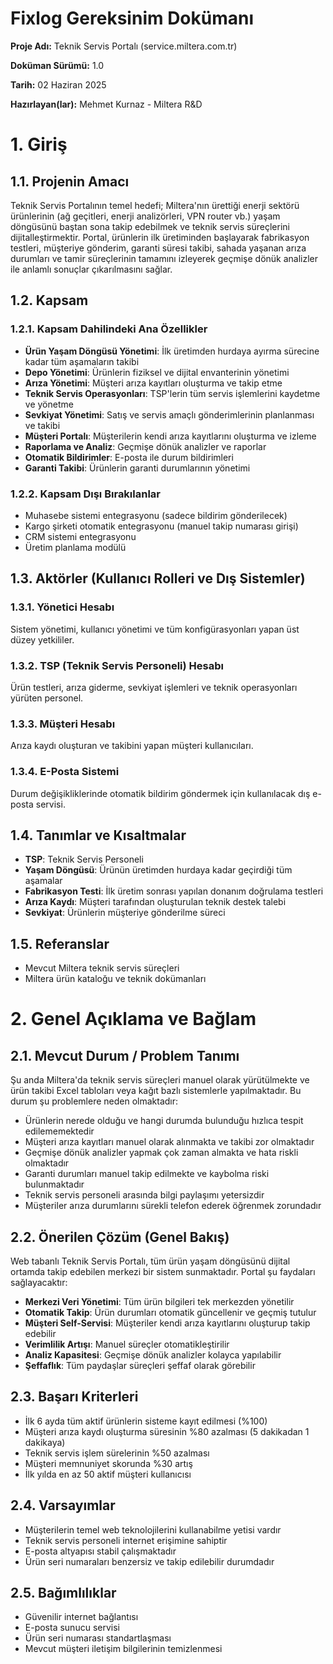 # Fixlog Gereksinim Dokümanı

**Proje Adı:** Teknik Servis Portalı (service.miltera.com.tr)

**Doküman Sürümü:** 1.0

**Tarih:** 02 Haziran 2025

**Hazırlayan(lar):** Mehmet Kurnaz - Miltera R&D

# **1. Giriş**
## **1.1. Projenin Amacı**
Teknik Servis Portalının temel hedefi; Miltera'nın ürettiği enerji sektörü ürünlerinin (ağ geçitleri, enerji analizörleri, VPN router vb.) yaşam döngüsünü baştan sona takip edebilmek ve teknik servis süreçlerini dijitalleştirmektir. Portal, ürünlerin ilk üretiminden başlayarak fabrikasyon testleri, müşteriye gönderim, garanti süresi takibi, sahada yaşanan arıza durumları ve tamir süreçlerinin tamamını izleyerek geçmişe dönük analizler ile anlamlı sonuçlar çıkarılmasını sağlar.

## **1.2. Kapsam**
### **1.2.1. Kapsam Dahilindeki Ana Özellikler**
- **Ürün Yaşam Döngüsü Yönetimi**: İlk üretimden hurdaya ayırma sürecine kadar tüm aşamaların takibi
- **Depo Yönetimi**: Ürünlerin fiziksel ve dijital envanterinin yönetimi
- **Arıza Yönetimi**: Müşteri arıza kayıtları oluşturma ve takip etme
- **Teknik Servis Operasyonları**: TSP'lerin tüm servis işlemlerini kaydetme ve yönetme
- **Sevkiyat Yönetimi**: Satış ve servis amaçlı gönderimlerinin planlanması ve takibi
- **Müşteri Portalı**: Müşterilerin kendi arıza kayıtlarını oluşturma ve izleme
- **Raporlama ve Analiz**: Geçmişe dönük analizler ve raporlar
- **Otomatik Bildirimler**: E-posta ile durum bildirimleri
- **Garanti Takibi**: Ürünlerin garanti durumlarının yönetimi
### **1.2.2. Kapsam Dışı Bırakılanlar**
- Muhasebe sistemi entegrasyonu (sadece bildirim gönderilecek)
- Kargo şirketi otomatik entegrasyonu (manuel takip numarası girişi)
- CRM sistemi entegrasyonu
- Üretim planlama modülü
## 1.3. Aktörler (Kullanıcı Rolleri ve Dış Sistemler)
### 1.3.1. Yönetici Hesabı
Sistem yönetimi, kullanıcı yönetimi ve tüm konfigürasyonları yapan üst düzey yetkililer.

### 1.3.2. TSP (Teknik Servis Personeli) Hesabı
Ürün testleri, arıza giderme, sevkiyat işlemleri ve teknik operasyonları yürüten personel.

### 1.3.3. Müşteri Hesabı
Arıza kaydı oluşturan ve takibini yapan müşteri kullanıcıları.

### 1.3.4. E-Posta Sistemi
Durum değişikliklerinde otomatik bildirim göndermek için kullanılacak dış e-posta servisi.

## **1.4. Tanımlar ve Kısaltmalar**
- **TSP**: Teknik Servis Personeli
- **Yaşam Döngüsü**: Ürünün üretimden hurdaya kadar geçirdiği tüm aşamalar
- **Fabrikasyon Testi**: İlk üretim sonrası yapılan donanım doğrulama testleri
- **Arıza Kaydı**: Müşteri tarafından oluşturulan teknik destek talebi
- **Sevkiyat**: Ürünlerin müşteriye gönderilme süreci
## **1.5. Referanslar**
- Mevcut Miltera teknik servis süreçleri
- Miltera ürün kataloğu ve teknik dokümanları
# **2. Genel Açıklama ve Bağlam**
## **2.1. Mevcut Durum / Problem Tanımı**
Şu anda Miltera'da teknik servis süreçleri manuel olarak yürütülmekte ve ürün takibi Excel tabloları veya kağıt bazlı sistemlerle yapılmaktadır. Bu durum şu problemlere neden olmaktadır:

- Ürünlerin nerede olduğu ve hangi durumda bulunduğu hızlıca tespit edilememektedir
- Müşteri arıza kayıtları manuel olarak alınmakta ve takibi zor olmaktadır
- Geçmişe dönük analizler yapmak çok zaman almakta ve hata riskli olmaktadır
- Garanti durumları manuel takip edilmekte ve kaybolma riski bulunmaktadır
- Teknik servis personeli arasında bilgi paylaşımı yetersizdir
- Müşteriler arıza durumlarını sürekli telefon ederek öğrenmek zorundadır
## **2.2. Önerilen Çözüm (Genel Bakış)**
Web tabanlı Teknik Servis Portalı, tüm ürün yaşam döngüsünü dijital ortamda takip edebilen merkezi bir sistem sunmaktadır. Portal şu faydaları sağlayacaktır:

- **Merkezi Veri Yönetimi**: Tüm ürün bilgileri tek merkezden yönetilir
- **Otomatik Takip**: Ürün durumları otomatik güncellenir ve geçmiş tutulur
- **Müşteri Self-Servisi**: Müşteriler kendi arıza kayıtlarını oluşturup takip edebilir
- **Verimlilik Artışı**: Manuel süreçler otomatikleştirilir
- **Analiz Kapasitesi**: Geçmişe dönük analizler kolayca yapılabilir
- **Şeffaflık**: Tüm paydaşlar süreçleri şeffaf olarak görebilir
## **2.3. Başarı Kriterleri**
- İlk 6 ayda tüm aktif ürünlerin sisteme kayıt edilmesi (%100)
- Müşteri arıza kaydı oluşturma süresinin %80 azalması (5 dakikadan 1 dakikaya)
- Teknik servis işlem sürelerinin %50 azalması
- Müşteri memnuniyet skorunda %30 artış
- İlk yılda en az 50 aktif müşteri kullanıcısı
## **2.4. Varsayımlar**
- Müşterilerin temel web teknolojilerini kullanabilme yetisi vardır
- Teknik servis personeli internet erişimine sahiptir
- E-posta altyapısı stabil çalışmaktadır
- Ürün seri numaraları benzersiz ve takip edilebilir durumdadır
## **2.5. Bağımlılıklar**
- Güvenilir internet bağlantısı
- E-posta sunucu servisi
- Ürün seri numarası standartlaşması
- Mevcut müşteri iletişim bilgilerinin temizlenmesi


